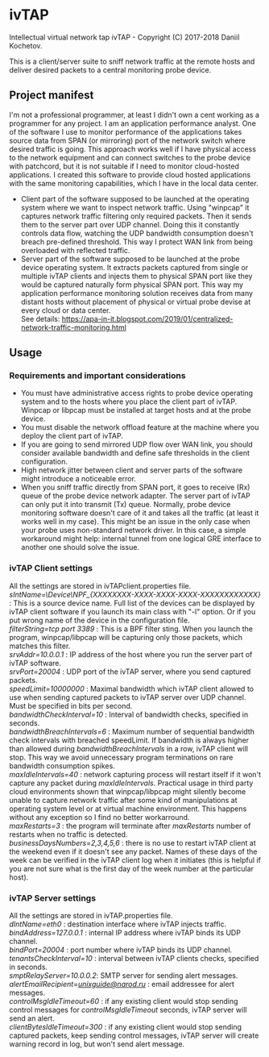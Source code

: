# ivTAP
Intellectual virtual network tap
ivTAP - Copyright (C) 2017-2018  Daniil Kochetov.

This is a client/server suite to sniff network traffic at the remote hosts and deliver desired packets to a central monitoring probe device. 

## Project manifest
I'm not a professional programmer, at least I didn't own a cent working as a programmer for any project. I am an application performance analyst. One of the software I use to monitor performance of the applications takes source data from SPAN (or mirroring) port of the network switch where desired traffic is going. This approach works well if I have physical access to the network equipment and can connect switches to the probe device with patchcord, but it is not suitable if I need to monitor cloud-hosted applications. I created this software to provide cloud hosted applications with the same monitoring capabilities, which I have in the local data center.
- Client part of the software supposed to be launched at the operating system where we want to inspect network traffic. Using "winpcap" it captures network traffic filtering only required packets. Then it sends them to the server part over UDP channel. Doing this it constantly controls data flow, watching the UDP bandwidth consumption doesn't breach pre-defined threshold. This way I protect WAN link from being overloaded with reflected traffic.
- Server part of the software supposed to be launched at the probe device operating system. It extracts packets captured from single or multiple ivTAP clients and injects them to physical SPAN port like they would be captured naturally form physical SPAN port.
This way my application performance monitoring solution receives data from many distant hosts without placement of physical or virtual probe devise at every cloud or data center.  
See details: https://apa-in-it.blogspot.com/2019/01/centralized-network-traffic-monitoring.html

## Usage

### Requirements and important considerations
- You must have administrative access rights to probe device operating system and to the hosts where you place the client part of ivTAP. Winpcap or libpcap must be installed at target hosts and at the probe device.
- You must disable the network offload feature at the machine where you deploy the client part of ivTAP. 
- If you are going to send mirrored UDP flow over WAN link, you should consider available bandwidth and define safe thresholds in the client configuration.
- High network jitter between client and server parts of the software might introduce a noticeable error.
- When you sniff traffic directly from SPAN port, it goes to receive (Rx) queue of the probe device network adapter. The server part of ivTAP can only put it into transmit (Tx) queue. Normally, probe device monitoring software doesn't care of it and takes all the traffic (at least it works well in my case). This might be an issue in the only case when your probe uses non-standard network driver. In this case, a simple workaround might help: internal tunnel from one logical GRE interface to another one should solve the issue.

### ivTAP Client settings
All the settings are stored in ivTAPclient.properties file.  
*sIntName=\\Device\\NPF_{XXXXXXXX-XXXX-XXXX-XXXX-XXXXXXXXXXXX}* : This is a source device name. Full list of the devices can be displayed by ivTAP client software if you launch its main class with "-l" option. Or if you put wrong name of the device in the configuration file.  
*filterString=tcp port 3389* : This is a BPF filter sting. When you launch the program, winpcap/libpcap will be capturing only those packets, which matches this filter.  
*srvAddr=10.0.0.1* : IP address of the host where you run the server part of ivTAP software.  
*srvPort=20004* : UDP port of the ivTAP server, where you send captured packets.  
*speedLimit=10000000* : Maximal bandwidth which ivTAP client allowed to use when sending captured packets to ivTAP server over UDP channel. Must be specified in bits per second.  
*bandwidthCheckInterval=10* : Interval of bandwidth checks, specified in seconds.  
*bandwidthBreachIntervals=6* : Maximum number of sequential bandwidth check intervals with breached speedLimit. If bandwidth is always higher than allowed during *bandwidthBreachIntervals* in a row, ivTAP client will stop. This way we avoid unnecessary program terminations on rare bandwidth consumption spikes.  
*maxIdleIntervals=40* : network capturing process will restart itself if it won't capture any packet during *maxIdleIntervals*. Practical usage in third party cloud environments shown that winpcap/libpcap might silently become unable to capture network traffic after some kind of manipulations at operating system level or at virtual machine environment. This happens without any exception so I find no better workarround.  
*maxRestarts=3* : the program will terminate after *maxRestarts* number of restarts when no traffic is detected.  
*businessDaysNumbers=2,3,4,5,6* : there is no use to restart ivTAP client at the weekend even if it doesn't see any packet. Names of these days of the week can be verified in the ivTAP client log when it initiates (this is helpful if you are not sure what is the first day of the week number at the particular host).  

### ivTAP Server settings
All the settings are stored in ivTAP.properties file.  
*dIntName=eth0* : destination interface where ivTAP injects traffic.  
*bindAddress=127.0.0.1* : internal IP address where ivTAP binds its UDP channel.  
*bindPort=20004* : port number where ivTAP binds its UDP channel.  
*tenantsCheckInterval=10* : interval between ivTAP clients checks, specified in seconds.  
*smptRelayServer=10.0.0.2*: SMTP server for sending alert messages.  
*alertEmailRecipient=unixguide@narod.ru* : email addressee for alert messages.  
*controlMsgIdleTimeout=60* : if any existing client would stop sending control messages for *controlMsgIdleTimeout* seconds, ivTAP server will send an alert.  
*clientBytesIdleTimeout=300* : if any existing client would stop sending captured packets, keep sending control messages, ivTAP server will create warning record in log, but won't send alert message.



